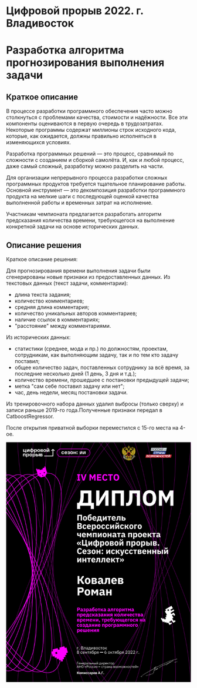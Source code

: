 # Цифровой прорыв 2022. г. Владивосток
# Разработка алгоритма прогнозирования выполнения задачи

## Краткое описание
В процессе разработки программного обеспечения часто можно столкнуться с проблемами качества, стоимости и надёжности. Все эти компоненты оцениваются в первую очередь в трудозатратах. Некоторые программы содержат миллионы строк исходного кода, которые, как ожидается, должны правильно исполняться в изменяющихся условиях.

Разработка программных решений — это процесс, сравнимый по сложности с созданием и сборкой самолёта. И, как и любой процесс, даже самый сложный, разработку можно разделить на части.

Для организации непрерывного процесса разработки сложных программных продуктов требуется тщательное планирование работы. Основной инструмент — это декомпозиция разработки программного продукта на мелкие шаги с последующей оценкой качества выполненной работы и временных затрат на исполнение.

Участникам чемпионата предлагается разработать алгоритм предсказания количества времени, требующегося на выполнение конкретной задачи на основе исторических данных.

## Описание решения
Краткое описание решения:

Для прогнозирования времени выполнения задачи были сгенерированы новые признаки из предоставленных данных. 
Из текстовых данных (текст задачи, комментарии): 
 - длина текста задания;
 - количество комментариев;
 - средняя длина комментария;
 - количество уникальных авторов комментариев;
 - наличие ссылок в комментариях;
 - "расстояние" между комментариями.

Из исторических данных: 
- статистики (среднее, мода и пр.) по должностям, проектам, сотрудникам, как выполняющим задачу, так и по тем кто задачу поставил;
 - общее количество задач, поставленных сотруднику за всё время, за последние несколько дней (1 день, 3 дня и т.д.);
 - количество времени, прошедшее с постановки предыдущей задачи;
 - метка "сам себе поставил задачу или нет";
 - час, день недели, месяц постановки задачи.

Из тренировочного набора данных удалил выбросы (только сверху) и записи раньше 2019-го года.Полученные признаки передал в CatboostRegressor.

После открытия приватной выборки переместился с 15-го места на 4-ое.

![](https://github.com/K-Roman/coll/blob/main/lb2.png)
